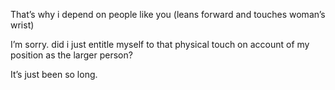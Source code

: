 That’s why i depend on people like you (leans forward and touches woman’s wrist)

I’m sorry. did i just entitle myself to that physical touch on account of my position as the larger person?

It’s just been so long.